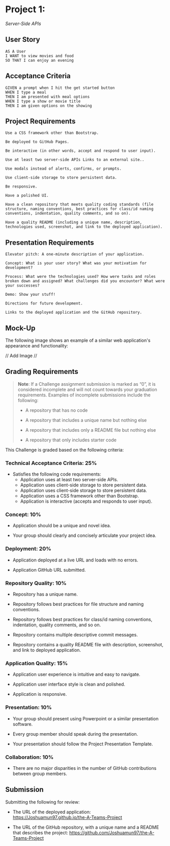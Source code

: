 # Project 1: 
*Server-Side APIs*


## User Story

```
AS A User
I WANT to view movies and food
SO THAT I can enjoy an evening
```

## Acceptance Criteria

```
GIVEN a prompt when I hit the get started button
WHEN I type a meal
THEN I am presented with meal options
WHEN I type a show or movie title
THEN I am given options on the showing
```

## Project Requirements

```
Use a CSS framework other than Bootstrap.

Be deployed to GitHub Pages.

Be interactive (in other words, accept and respond to user input).

Use at least two server-side APIs Links to an external site..

Use modals instead of alerts, confirms, or prompts.

Use client-side storage to store persistent data.

Be responsive.

Have a polished UI.

Have a clean repository that meets quality coding standards (file structure, naming conventions, best practices for class/id naming conventions, indentation, quality comments, and so on).

Have a quality README (including a unique name, description, technologies used, screenshot, and link to the deployed application).

```
## Presentation Requirements


```
Elevator pitch: A one-minute description of your application.

Concept: What is your user story? What was your motivation for development?

Process: What were the technologies used? How were tasks and roles broken down and assigned? What challenges did you encounter? What were your successes?

Demo: Show your stuff!

Directions for future development.

Links to the deployed application and the GitHub repository.

```

## Mock-Up
The following image shows an example of a similar web application's appearance and functionality:

// Add Image // 

## Grading Requirements

> **Note**: If a Challenge assignment submission is marked as “0”, it is considered incomplete and will not count towards your graduation requirements. Examples of incomplete submissions include the following:
>
> * A repository that has no code
>
> * A repository that includes a unique name but nothing else
>
> * A repository that includes only a README file but nothing else
>
> * A repository that only includes starter code

This Challenge is graded based on the following criteria: 

### Technical Acceptance Criteria: 25%

* Satisfies the following code requirements:
    - Application uses at least two server-side APIs.
    - Application uses client-side storage to store persistent data.
    - Application uses client-side storage to store persistent data.
    - Application uses a CSS framework other than Bootstrap.
    - Application is interactive (accepts and responds to user input).
    

### Concept: 10%

* Application should be a unique and novel idea.

* Your group should clearly and concisely articulate your project idea.


### Deployment: 20%

* Application deployed at a live URL and loads with no errors.

* Application GitHub URL submitted.

  
### Repository Quality: 10%

* Repository has a unique name.

* Repository follows best practices for file structure and naming conventions.

* Repository follows best practices for class/id naming conventions, indentation, quality comments, and so on.

* Repository contains multiple descriptive commit messages.

* Repository contains a quality README file with description, screenshot, and link to deployed application.


### Application Quality: 15%

* Application user experience is intuitive and easy to navigate.

* Application user interface style is clean and polished.

* Application is responsive.


### Presentation: 10%

* Your group should present using Powerpoint or a similar presentation software.

* Every group member should speak during the presentation.

* Your presentation should follow the Project Presentation Template.


### Collaboration: 10%

* There are no major disparities in the number of GitHub contributions between group members.


## Submission

Submitting the following for review:

* The URL of the deployed application: https://Joshuamun97.github.io/the-A-Teams-Project

* The URL of the GitHub repository, with a unique name and a README that describes the project: https://github.com/Joshuamun97/the-A-Teams-Project
